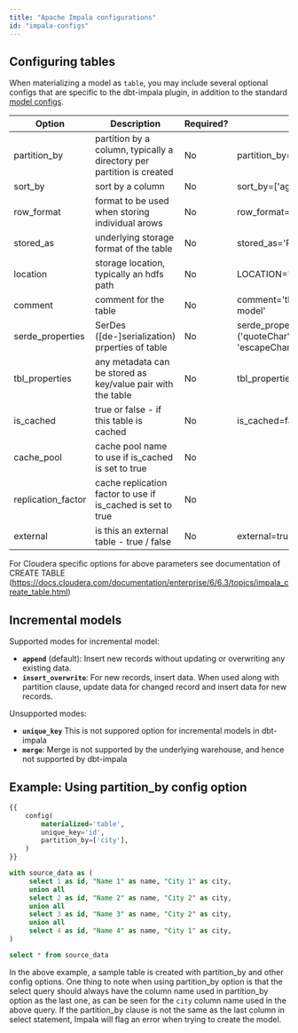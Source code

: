```yaml
---
title: "Apache Impala configurations"
id: "impala-configs"
---
```


## Configuring tables

When materializing a model as `table`, you may include several optional configs that are specific to the dbt-impala plugin, in addition to the standard [model configs](model-configs).

| Option  | Description                                        | Required?               | Example                  |
|---------|----------------------------------------------------|-------------------------|--------------------------|
| partition_by | partition by a column, typically a directory per partition is created | No | partition_by=['name'] |
| sort_by | sort by a column  | No | sort_by=['age'] |
| row_format | format to be used when storing individual arows | No | row_format='delimited' |
| stored_as | underlying storage format of the table | No | stored_as='PARQUET' |
| location | storage location, typically an hdfs path | No | LOCATION='/user/etl/destination' |
| comment | comment for the table | No | comment='this is the cleanest model' |
| serde_properties | SerDes ([de-]serialization) prperties of table | No | serde_properties="('quoteChar'='\'', 'escapeChar'='\\')" |
| tbl_properties | any metadata can be stored as key/value pair with the table | No | tbl_properties="('dbt_test'='1')" |
| is_cached | true or false - if this table is cached | No | is_cached=false (default) |
| cache_pool | cache pool name to use if is_cached is set to true | No |  |
| replication_factor | cache replication factor to use if is_cached is set to true  | No | |  
| external | is this an external table - true / false | No | external=true |

For Cloudera specific options for above parameters see documentation of CREATE TABLE (https://docs.cloudera.com/documentation/enterprise/6/6.3/topics/impala_create_table.html)

## Incremental models

Supported modes for incremental model:
 - **`append`** (default): Insert new records without updating or overwriting any existing data.
 - **`insert_overwrite`**: For new records, insert data. When used along with partition clause, update data for changed record and insert data for new records. 


Unsupported modes:
 - **`unique_key`** This is not suppored option for incremental models in dbt-impala
 - **`merge`**: Merge is not supported by the underlying warehouse, and hence not supported by dbt-impala

## Example: Using partition_by config option

<File name='impala_partition_by.sql'>

```sql
{{
    config(
        materialized='table',
        unique_key='id',
        partition_by=['city'],
    )
}}

with source_data as (
     select 1 as id, "Name 1" as name, "City 1" as city,
     union all
     select 2 as id, "Name 2" as name, "City 2" as city,
     union all
     select 3 as id, "Name 3" as name, "City 2" as city,
     union all
     select 4 as id, "Name 4" as name, "City 1" as city,
)

select * from source_data
```

</File>

In the above example, a sample table is created with partition_by and other config options. One thing to note when using partition_by option is that the select query should always have the column name used in partition_by option as the last one, as can be seen for the ```city``` column name used in the above query. If the partition_by clause is not the same as the last column in select statement, Impala will flag an error when trying to create the model.
